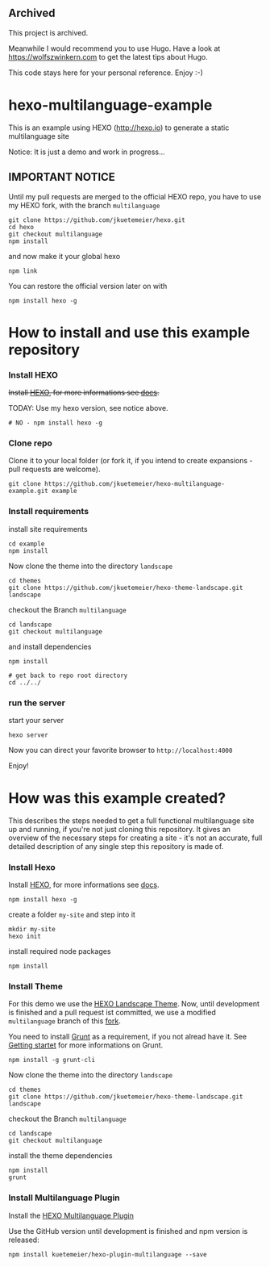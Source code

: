 ## Archived

This project is archived.

Meanwhile I would recommend you to use Hugo. Have a look at https://wolfszwinkern.com to get the latest tips about Hugo.

This code stays here for your personal reference. Enjoy :-)

hexo-multilanguage-example
==========================

This is an example using HEXO (http://hexo.io) to generate a static multilanguage site

Notice: It is just a demo and work in progress...


IMPORTANT NOTICE
----------------

Until my pull requests are merged to the official HEXO repo, you have to use
my HEXO fork, with the branch `multilanguage`

```
git clone https://github.com/jkuetemeier/hexo.git
cd hexo
git checkout multilanguage
npm install
```
and now make it your global hexo

```
npm link
```

You can restore the official version later on with
```
npm install hexo -g
```

How to install and use this example repository
=============================================

### Install HEXO

~~Install [HEXO](http://hexo.io), for more informations see [docs](http://hexo.io/docs/).~~

TODAY: Use my hexo version, see notice above.

```
# NO - npm install hexo -g
```

### Clone repo

Clone it to your local folder (or fork it, if you intend to create expansions - pull requests are welcome).

```
git clone https://github.com/jkuetemeier/hexo-multilanguage-example.git example
```

### Install requirements

install site requirements

```
cd example
npm install
```

Now clone the theme into the directory `landscape`

```
cd themes
git clone https://github.com/jkuetemeier/hexo-theme-landscape.git landscape
```

checkout the Branch `multilanguage`

```
cd landscape
git checkout multilanguage
```

and install dependencies

```
npm install

# get back to repo root directory
cd ../../
```

### run the server

start your server

```
hexo server
```

Now you can direct your favorite browser to `http://localhost:4000`

Enjoy!

How was this example created?
=============================

This describes the steps needed to get a full functional multilanguage site up and running, if you're not just cloning this repository. It gives an overview of the necessary steps for creating a site - it's not an accurate, full detailed description of any single step this repository is made of.

### Install Hexo

Install [HEXO](http://hexo.io), for more informations see [docs](http://hexo.io/docs/).

```
npm install hexo -g
```

create a folder `my-site` and step into it

```
mkdir my-site
hexo init
```

install required node packages

```
npm install
```

### Install Theme

For this demo we use the [HEXO Landscape Theme](https://github.com/hexojs/hexo-theme-landscape). Now, until development is finished and a pull request ist committed, we use a modified `multilanguage` branch of this [fork](https://github.com/jkuetemeier/hexo-theme-landscape/tree/multilanguage).

You need to install [Grunt](http://gruntjs.com) as a requirement, if you not alread have it. See [Getting startet](http://gruntjs.com/getting-started) for more informations on Grunt.

```
npm install -g grunt-cli
```

Now clone the theme into the directory `landscape`

```
cd themes
git clone https://github.com/jkuetemeier/hexo-theme-landscape.git landscape
```

checkout the Branch `multilanguage`

```
cd landscape
git checkout multilanguage
```

install the theme dependencies

```
npm install
grunt
```

### Install Multilanguage Plugin

Install the [HEXO Multilanguage Plugin](https://github.com/kuetemeier/hexo-plugin-multilanguage)

Use the GitHub version until development is finished and npm version is released:

```
npm install kuetemeier/hexo-plugin-multilanguage --save
```



